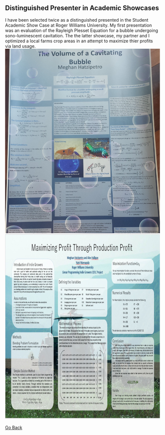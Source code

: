 ## Distinguished Presenter in Academic Showcases

I have been selected twice as a distinguished presented in the Student Academic Show Case at Roger Williams University. My first presentation was an evaluation of the Rayleigh Plesset Equation for a bubble undergoing sono-luminescent cavitation. The the latter showcase, my partner and I optimized a local farms crop areas in an attempt to maximize thier profits via land usage. 
<img src="images/cavitation.jpg" width="600" height="600" border="0">
<img src="images/FarmProfit.JPG" width="600" height="600" border="0"><br><br>
[Go Back](https://mhatzi.github.io/)
